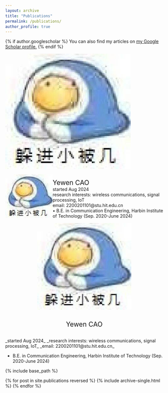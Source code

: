 ```yaml
---
layout: archive
title: "Publications"
permalink: /publications/
author_profile: true
---
```


{% if author.googlescholar %}
  You can also find my articles on <u><a href="{{author.googlescholar}}">my Google Scholar profile</a>.</u>
{% endif %}

![](https://github.com/yewenC/academicpages.github.io/blob/master/images/cyw.jpg?raw=true)

<head>
  <style>
    .col-30 {
      width: 30%;
      float: left;
    }
    .col-70 {
      width: 70%;
      float: left;
    }
    .clearfix::after {
      content: "";
      display: table;
      clear: both;
    }
  </style>
</head>
<body>

<div class="container">
  <div class="col-30">
   <div align=center><img src="https://github.com/yewenC/academicpages.github.io/blob/master/images/cyw.jpg?raw=true" width="300"></div>
  </div>
  <div class="col-70">
    <p><span style="font-size: 1.5em;">Yewen CAO</span><br>
    started Aug 2024<br>  
    research interests: wireless communications, signal processing, IoT<br>  
    email: 2200201101@stu.hit.edu.cn<br>  
    • B.E. in Communication Engineering, Harbin Institute of Technology (Sep. 2020-June 2024)</p >
  </div>
  <div class="clearfix"></div>
</div>

</body>
<div align=center><img src="https://github.com/yewenC/academicpages.github.io/blob/master/images/cyw.jpg?raw=true" width="300"></div>

<br>
<p align="center">
  <span style="font-size: 1.5em;">Yewen CAO</span>
</p >
<br>
_started Aug 2024_  
_research interests: wireless communications, signal processing, IoT_  
_email: 2200201101@stu.hit.edu.cn_  

- B.E. in Communication Engineering, Harbin Institute of Technology (Sep. 2020-June 2024)

{% include base_path %}

{% for post in site.publications reversed %}
  {% include archive-single.html %}
{% endfor %}
